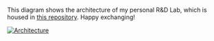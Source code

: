 This diagram shows the architecture of my personal R&D Lab, which is housed in [this repository](https://github.com/Hongbo-Miao/hongbomiao.com). Happy exchanging!

[![Architecture](https://github.com/Hongbo-Miao/hongbomiao.com/assets/3375461/289f03d5-e167-4b69-bd54-6b8fa541d1c2)](https://github.com/Hongbo-Miao/hongbomiao.com)
